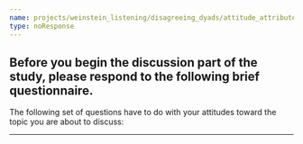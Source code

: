 ```yaml
---
name: projects/weinstein_listening/disagreeing_dyads/attitude_attributes_introduction.md
type: noResponse
---
```


## Before you begin the discussion part of the study, please respond to the following brief questionnaire.

The following set of questions have to do with your attitudes toward the topic you are about to discuss:

---

